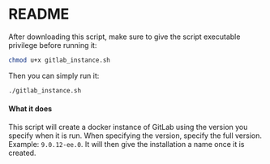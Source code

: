 # README

After downloading this script, make sure to give the script executable
privilege before running it:

```bash
chmod u+x gitlab_instance.sh
```

Then you can simply run it:

```bash
./gitlab_instance.sh
```

#### What it does

This script will create a docker instance of GitLab using the version you
specify when it is run.  When specifying the version, specify the full
version.  Example: `9.0.12-ee.0`.  It will then give the installation a name
once it is created.
